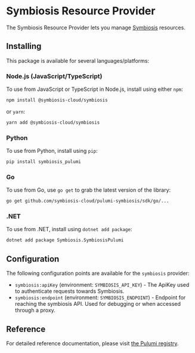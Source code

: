 # Symbiosis Resource Provider

The Symbiosis Resource Provider lets you manage [Symbiosis](https://symbiosis.host) resources.

## Installing

This package is available for several languages/platforms:

### Node.js (JavaScript/TypeScript)

To use from JavaScript or TypeScript in Node.js, install using either `npm`:

```bash
npm install @symbiosis-cloud/symbiosis
```

or `yarn`:

```bash
yarn add @symbiosis-cloud/symbiosis
```

### Python

To use from Python, install using `pip`:

```bash
pip install symbiosis_pulumi
```

### Go

To use from Go, use `go get` to grab the latest version of the library:

```bash
go get github.com/symbiosis-cloud/pulumi-symbiosis/sdk/go/...
```

### .NET

To use from .NET, install using `dotnet add package`:

```bash
dotnet add package Symbiosis.SymbiosisPulumi
```

## Configuration

The following configuration points are available for the `symbiosis` provider:

- `symbiosis:apiKey` (environment: `SYMBIOSIS_API_KEY`) - The ApiKey used to authenticate requests towards Symbiosis.
- `symbiosis:endpoint` (environment: `SYMBIOSIS_ENDPOINT`) - Endpoint for reaching the symbiosis API. Used for debugging or when accessed through a proxy.

## Reference

For detailed reference documentation, please visit [the Pulumi registry](https://www.pulumi.com/registry/packages/symbiosis/api-docs/).
